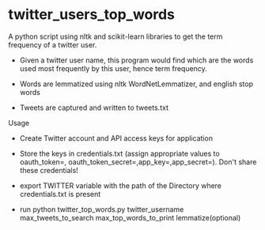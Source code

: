 # twitter_users_top_words

A python script using nltk and scikit-learn libraries to get the term frequency of a twitter user.

- Given a twitter user name, this program would find which are the words used most frequently by this user, hence term frequency.

- Words are lemmatized using nltk WordNetLemmatizer, and english stop words

- Tweets are captured and written to tweets.txt

Usage

- Create Twitter account and API access keys for application
- Store the keys in credentials.txt (assign appropriate values to oauth_token=, oauth_token_secret=,app_key=,app_secret=). Don't share these credentials!

- export TWITTER variable with the path of the Directory where credentials.txt is present
- run python twitter_top_words.py twitter_username max_tweets_to_search max_top_words_to_print lemmatize(optional)
